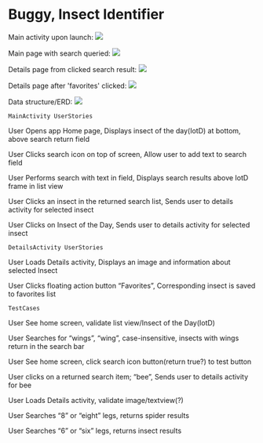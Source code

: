 <H1>
Buggy, Insect Identifier
</H1>



Main activity upon launch:
![](MainActivity.jpg)

Main page with search queried:
![](MainSearch.jpg)

Details page from clicked search result:
![](DetailsActivity.jpg)

Details page after 'favorites' clicked:
![](DetailsFavorited.jpg)

Data structure/ERD:
![](ERDandTable.jpg)

	MainActivity UserStories	
User	Opens app	Home page, Displays insect of the day(IotD) at bottom, above search return field

User	Clicks search icon on top of screen,	Allow user to add text to search field

User	Performs search with text in field,	Displays search results above IotD frame in list view

User	Clicks an insect in the returned search list,	Sends user to details activity for selected insect

User	Clicks on Insect of the Day,	Sends user to details activity for selected insect
		
	DetailsActivity UserStories	
User	Loads Details activity,	Displays an image and information about selected Insect

User	Clicks floating action button “Favorites”,	Corresponding insect is saved to favorites list
		
	TestCases	
User	See home screen,	validate list view/Insect of the Day(IotD)

User	Searches for “wings”, “wing”, case-insensitive,	insects with wings return in the search bar

User	See home screen,	click search icon button(return true?) to test button

User	clicks on a returned search item; “bee”,	Sends user to details activity for bee

User	Loads Details activity,	validate image/textview(?)

User	Searches “8” or “eight” legs,	returns spider results

User	Searches “6” or “six” legs,	returns insect results

